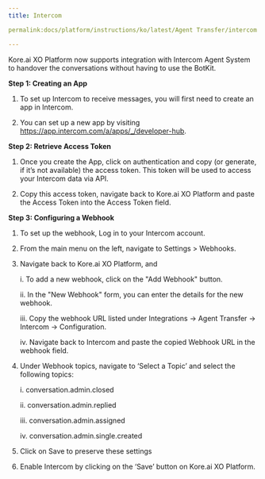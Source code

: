 ```yaml
---
title: Intercom

permalink:docs/platform/instructions/ko/latest/Agent Transfer/intercom

---
```

Kore.ai XO Platform now supports integration with Intercom Agent System to handover the conversations without having to use the BotKit.

<container>

**Step 1: Creating an App**

1. To set up Intercom to receive messages, you will first need to create an app in Intercom. 
 
2. You can set up a new app by visiting https://app.intercom.com/a/apps/_/developer-hub.

</container>

<container>

**Step 2: Retrieve Access Token**

1. Once you create the App, click on authentication and copy (or generate, if it’s not available) the access token. This token will be used to access your Intercom data via API.
 
2. Copy this access token, navigate back to Kore.ai XO Platform and paste the Access Token into the Access Token field.
 
</container>

<container>
 
**Step 3: Configuring a Webhook**
 
1. To set up the webhook, Log in to your Intercom account.

2. From the main menu on the left, navigate to Settings > Webhooks.
 
3. Navigate back to Kore.ai XO Platform, and
 
   i.   To add a new webhook, click on the "Add Webhook" button.
 
   ii.  In the "New Webhook" form, you can enter the details for the new webhook.
 
   iii. Copy the webhook URL listed under Integrations → Agent Transfer → Intercom → Configuration.
 
    iv. Navigate back to Intercom and paste the copied Webhook URL in the webhook field.
 
4. Under Webhook topics, navigate to ‘Select a Topic’ and select the following topics:
 
   i.   conversation.admin.closed
 
   ii.  conversation.admin.replied
 
   iii. conversation.admin.assigned
 
   iv.  conversation.admin.single.created
 
5. Click on Save to preserve these settings

6. Enable Intercom by clicking on the ‘Save’ button on Kore.ai XO Platform.

</container>
